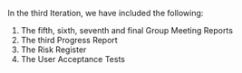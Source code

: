 In the third Iteration, we have included the following:
1. The fifth, sixth, seventh and final Group Meeting Reports
2. The third Progress Report
3. The Risk Register
4. The User Acceptance Tests
